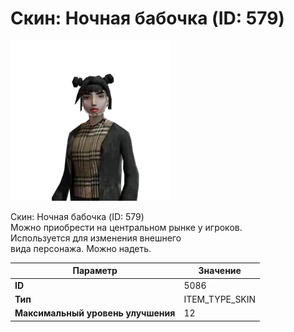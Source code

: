 # Скин: Ночная бабочка (ID: 579)

![Item Image](../img/5086.webp?raw=true)

Скин: Ночная бабочка (ID: 579)<br>Можно приобрести на центральном рынке у игроков.<br>Используется для изменения внешнего<br>вида персонажа. Можно надеть.


| Параметр | Значение |
|----------|----------|
| **ID** | 5086 |
| **Тип** | ITEM_TYPE_SKIN |
| **Максимальный уровень улучшения** | 12 |

